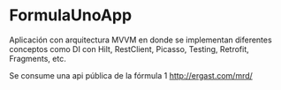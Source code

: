 # FormulaUnoApp
Aplicación con arquitectura MVVM en donde se implementan diferentes conceptos como DI con Hilt, RestClient, Picasso, Testing, Retrofit, Fragments, etc.

Se consume una api pública de la fórmula 1 http://ergast.com/mrd/

